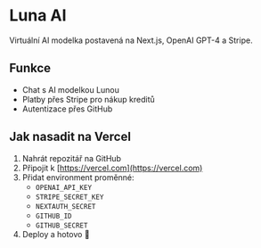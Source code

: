 # Luna AI

Virtuální AI modelka postavená na Next.js, OpenAI GPT-4 a Stripe.

## Funkce
- Chat s AI modelkou Lunou
- Platby přes Stripe pro nákup kreditů
- Autentizace přes GitHub

## Jak nasadit na Vercel
1. Nahrát repozitář na GitHub
2. Připojit k [https://vercel.com](https://vercel.com)
3. Přidat environment proměnné:
   - `OPENAI_API_KEY`
   - `STRIPE_SECRET_KEY`
   - `NEXTAUTH_SECRET`
   - `GITHUB_ID`
   - `GITHUB_SECRET`
4. Deploy a hotovo 🎉
